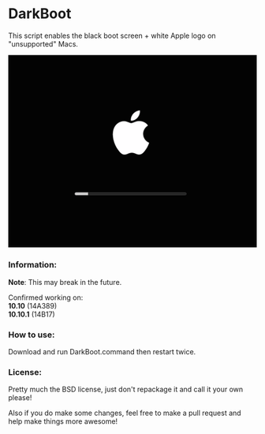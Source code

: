 # DarkBoot
This script enables the black boot screen + white Apple logo on "unsupported" Macs.

![Preview](blk.png)

### Information:
**Note**: This may break in the future.

Confirmed working on:    
**10.10**   (14A389)    
**10.10.1** (14B17)

### How to use:
Download and run DarkBoot.command then restart twice.

### License:
Pretty much the BSD license, just don't repackage it and call it your own please!

Also if you do make some changes, feel free to make a pull request and help make things more awesome!